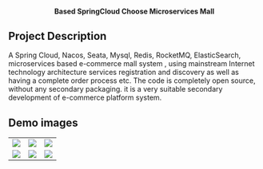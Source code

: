 <h4 align="center">Based SpringCloud Choose Microservices Mall</h4>

## Project Description

A Spring Cloud, Nacos, Seata, Mysql, Redis, RocketMQ, ElasticSearch, microservices based e-commerce mall system , using mainstream Internet technology architecture services registration and discovery as well as having a complete order process etc.
The code is completely open source, without any secondary packaging.
it is a very suitable secondary development of e-commerce platform system.

## Demo images

<table>
    <tr>
        <td><img src="https://i.postimg.cc/zvGN0T8q/Snipaste-2023-04-20-16-30-15.png"/></td>
        <td><img src="https://i.postimg.cc/y1BHjCfW/Snipaste-2023-04-20-16-33-02.png"/></td>
        <td><img src="https://i.postimg.cc/7PRPmQGc/Snipaste-2023-04-20-16-35-10.png"/></td>
    </tr>
    <tr>
        <td><img src="https://i.postimg.cc/wTKM9GqN/420.jpg"/></td>
        <td><img src="https://i.postimg.cc/jsTfHLrf/Snipaste-2023-04-20-16-37-58.png"/></td>
        <td><img src="https://i.postimg.cc/MKxwP2Z9/Snipaste-2023-04-20-16-39-08.png"/></td>
    </tr>


</table>
